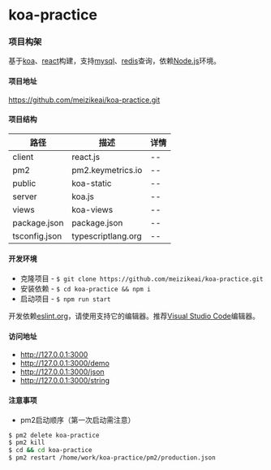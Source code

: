 # koa-practice

### 项目构架

基于[koa](https://koajs.com)、[react](https://reactjs.org)构建，支持[mysql](https://www.npmjs.com/package/mysql)、[redis](https://www.npmjs.com/package/redis)查询，依赖[Node.js](https://nodejs.org)环境。

#### 项目地址

https://github.com/meizikeai/koa-practice.git

#### 项目结构

| 路径          | 描述               | 详情 |
| ------------- | ------------------ | ---- |
| client        | react.js           | --   |
| pm2           | pm2.keymetrics.io  | --   |
| public        | koa-static         | --   |
| server        | koa.js             | --   |
| views         | koa-views          | --   |
| package.json  | package.json       | --   |
| tsconfig.json | typescriptlang.org | --   |

#### 开发环境

  + 克隆项目 - `$ git clone https://github.com/meizikeai/koa-practice.git`
  + 安装依赖 - `$ cd koa-practice && npm i`
  + 启动项目 - `$ npm run start`

开发依赖[eslint.org](https://eslint.org)，请使用支持它的编辑器。推荐[Visual Studio Code](https://code.visualstudio.com)编辑器。

#### 访问地址

  + http://127.0.0.1:3000
  + http://127.0.0.1:3000/demo
  + http://127.0.0.1:3000/json
  + http://127.0.0.1:3000/string

#### 注意事项

  + pm2启动顺序（第一次启动需注意）

``` sh
$ pm2 delete koa-practice
$ pm2 kill
$ cd && cd koa-practice
$ pm2 restart /home/work/koa-practice/pm2/production.json
```
